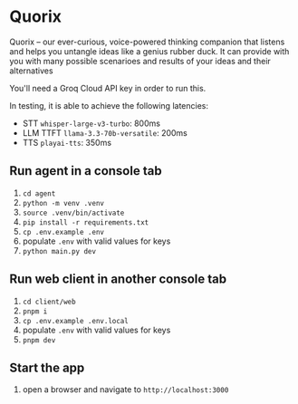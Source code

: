 # Quorix
Quorix – our ever-curious, voice-powered thinking companion that listens and helps you untangle ideas like a genius rubber duck. It can provide with you with many possible scenarioes and results of your ideas and their alternatives


You'll need a Groq Cloud API key in order to run this.

In testing, it is able to achieve the following latencies:

- STT `whisper-large-v3-turbo`: 800ms
- LLM TTFT `llama-3.3-70b-versatile`: 200ms
- TTS `playai-tts`: 350ms

## Run agent in a console tab

1. `cd agent`
2. `python -m venv .venv`
3. `source .venv/bin/activate`
4. `pip install -r requirements.txt`
5. `cp .env.example .env`
6. populate `.env` with valid values for keys
7. `python main.py dev`

## Run web client in another console tab

1. `cd client/web`
2. `pnpm i`
3. `cp .env.example .env.local`
4. populate `.env` with valid values for keys
5. `pnpm dev`

## Start the app

1. open a browser and navigate to `http://localhost:3000`
